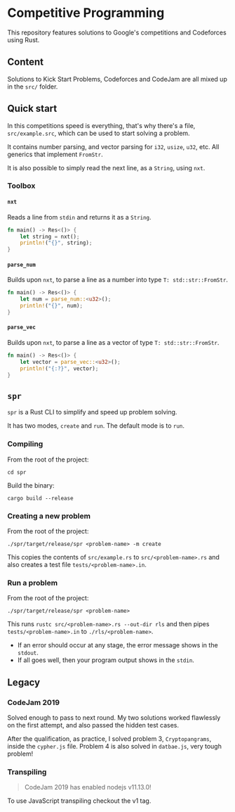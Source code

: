 # Competitive Programming

This repository features solutions to Google's competitions and Codeforces using Rust.

## Content

Solutions to Kick Start Problems, Codeforces and CodeJam are all mixed up in the `src/` folder.

## Quick start

In this competitions speed is everything, that's why there's a file, `src/example.src`, which can be used to start solving a problem.

It contains number parsing, and vector parsing for `i32`, `usize`, `u32`, etc. All generics that implement `FromStr`.

It is also possible to simply read the next line, as a `String`, using `nxt`.

### Toolbox

#### `nxt`

Reads a line from `stdin` and returns it as a `String`.

```rust
fn main() -> Res<()> {
    let string = nxt();
    println!("{}", string);
}
```

#### `parse_num`

Builds upon `nxt`, to parse a line as a number into type `T: std::str::FromStr`.

```rust
fn main() -> Res<()> {
    let num = parse_num::<u32>();
    println!("{}", num);
}
```

#### `parse_vec`

Builds upon `nxt`, to parse a line as a vector of type `T: std::str::FromStr`.

```rust
fn main() -> Res<()> {
    let vector = parse_vec::<u32>();
    println!("{:?}", vector);
}
```

## `spr`

`spr` is a Rust CLI to simplify and speed up problem solving.

It has two modes, `create` and `run`. The default mode is to `run`.

### Compiling

From the root of the project:

```
cd spr
```

Build the binary:

```
cargo build --release
```

### Creating a new problem

From the root of the project:

```
./spr/target/release/spr <problem-name> -m create
```

This copies the contents of `src/example.rs` to `src/<problem-name>.rs` and also creates a test file `tests/<problem-name>.in`.

### Run a problem

From the root of the project:

```
./spr/target/release/spr <problem-name>
```

This runs `rustc src/<problem-name>.rs --out-dir rls` and then pipes `tests/<problem-name>.in` to `./rls/<problem-name>`.

- If an error should occur at any stage, the error message shows in the `stdout`.
- If all goes well, then your program output shows in the `stdin`.

## Legacy

### CodeJam 2019

Solved enough to pass to next round. My two solutions worked flawlessly on the first attempt, and also passed the hidden test cases.

After the qualification, as practice, I solved problem 3, `Cryptopangrams`, inside the `cypher.js` file. Problem 4 is also solved in `datbae.js`, very tough problem!

### Transpiling

> CodeJam 2019 has enabled nodejs v11.13.0!

To use JavaScript transpiling checkout the v1 tag.

